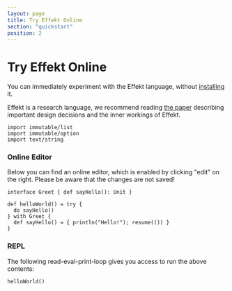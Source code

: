 ```yaml
---
layout: page
title: Try Effekt Online
section: "quickstart"
position: 2
---
```


# Try Effekt Online
You can immediately experiment with the Effekt language, without [installing](docs/getting-started) it.

Effekt is a research language, we recommend reading [the paper](http://ps.cs.uni-tuebingen.de/publications/brachthaeuser20effekt/) describing important design decisions and the inner workings of Effekt.

```effekt:prelude:hide
import immutable/list
import immutable/option
import text/string
```

### Online Editor
Below you can find an online editor, which is enabled by clicking "edit" on the right. Please be aware that
the changes are not saved!
```
interface Greet { def sayHello(): Unit }

def helloWorld() = try {
  do sayHello()
} with Greet {
  def sayHello() = { println("Hello!"); resume(()) }
}
```

### REPL
The following read-eval-print-loop gives you access to run the above contents:
```effekt:repl
helloWorld()
```
